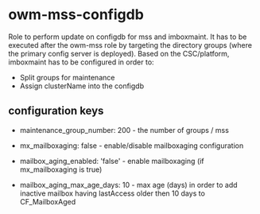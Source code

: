 # owm-mss-configdb

Role to perform update on configdb for mss and imboxmaint. It has to be executed after the owm-mss role by targeting the directory groups (where the primary config server is deployed).
Based on the CSC/platform, imboxmaint has to be configured in order to:
- Split groups for maintenance
- Assign clusterName into the configdb

## configuration keys

- maintenance_group_number: 200 - the number of groups / mss

- mx_mailboxaging: false - enable/disable mailboxaging configuration
- mailbox_aging_enabled: 'false' - enable mailboxaging (if mx_mailboxaging is true)
- mailbox_aging_max_age_days: 10 - max age (days) in order to add inactive mailbox having lastAccess older then 10 days to CF_MailboxAged 


